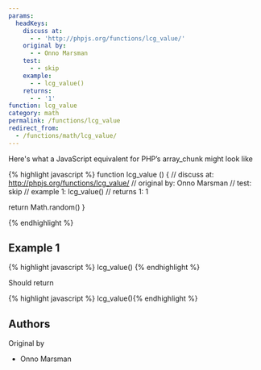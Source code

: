```yaml
---
params:
  headKeys:
    discuss at:
      - - 'http://phpjs.org/functions/lcg_value/'
    original by:
      - - Onno Marsman
    test:
      - - skip
    example:
      - - lcg_value()
    returns:
      - - '1'
function: lcg_value
category: math
permalink: /functions/lcg_value
redirect_from:
  - /functions/math/lcg_value/
---
```


<!-- WARNING! This file is auto generated by `npm run web:inject`, do not edit by hand -->

Here's what a JavaScript equivalent for PHP’s array_chunk might look like

{% highlight javascript %}
function lcg_value () {
  //  discuss at: http://phpjs.org/functions/lcg_value/
  // original by: Onno Marsman
  //        test: skip
  //   example 1: lcg_value()
  //   returns 1: 1

  return Math.random()
}

{% endhighlight %}

## Example 1

{% highlight javascript %}
lcg_value()
{% endhighlight %}

Should return

{% highlight javascript %}
lcg_value(){% endhighlight %}


## Authors


Original by

- Onno Marsman

